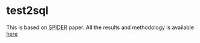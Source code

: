 # test2sql

This is based on [SPIDER](https://arxiv.org/abs/1809.08887) paper.
All the results and methodology is available [here](../master/report.pdf)
